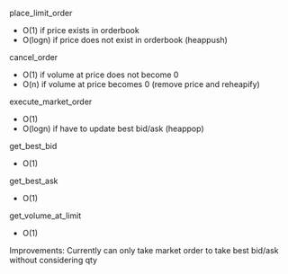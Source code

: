 place_limit_order
- O(1) if price exists in orderbook
- O(logn) if price does not exist in orderbook (heappush)

cancel_order
- O(1) if volume at price does not become 0
- O(n) if volume at price becomes 0 (remove price and reheapify)

execute_market_order
- O(1)
- O(logn) if have to update best bid/ask (heappop)

get_best_bid
- O(1)

get_best_ask
- O(1)

get_volume_at_limit
- O(1)

Improvements:
Currently can only take market order to 
take best bid/ask without considering qty
